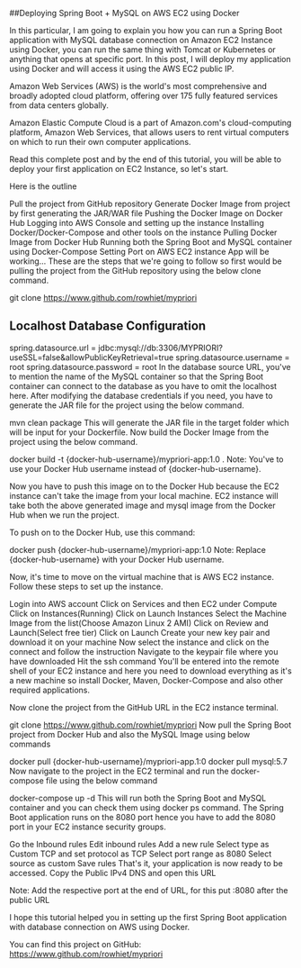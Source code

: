 ##Deploying Spring Boot + MySQL on AWS EC2 using Docker

In this particular, I am going to explain you how you can run a Spring Boot application with MySQL database connection on Amazon EC2 Instance using Docker, you can run the same thing with Tomcat or Kubernetes or anything that opens at specific port. In this post, I will deploy my application using Docker and will access it using the AWS EC2 public IP.

Amazon Web Services (AWS) is the world's most comprehensive and broadly adopted cloud platform, offering over 175 fully featured services from data centers globally.

Amazon Elastic Compute Cloud is a part of Amazon.com's cloud-computing platform, Amazon Web Services, that allows users to rent virtual computers on which to run their own computer applications.

Read this complete post and by the end of this tutorial, you will be able to deploy your first application on EC2 Instance, so let's start.

Here is the outline

Pull the project from GitHub repository
Generate Docker Image from project by first generating the JAR/WAR file
Pushing the Docker Image on Docker Hub
Logging into AWS Console and setting up the instance
Installing Docker/Docker-Compose and other tools on the instance
Pulling Docker Image from Docker Hub
Running both the Spring Boot and MySQL container using Docker-Compose
Setting Port on AWS EC2 instance
App will be working...
These are the steps that we're going to follow so first would be pulling the project from the GitHub repository using the below clone command.

git clone https://www.github.com/rowhiet/mypriori
## Localhost Database Configuration
spring.datasource.url = jdbc:mysql://db:3306/MYPRIORI?useSSL=false&allowPublicKeyRetrieval=true
spring.datasource.username = root
spring.datasource.password = root
In the database source URL, you've to mention the name of the MySQL container so that the Spring Boot container can connect to the database as you have to omit the localhost here. After modifying the database credentials if you need, you have to generate the JAR file for the project using the below command.

mvn clean package
This will generate the JAR file in the target folder which will be input for your Dockerfile. Now build the Docker Image from the project using the below command.

docker build -t {docker-hub-username}/mypriori-app:1.0 .
Note: You've to use your Docker Hub username instead of {docker-hub-username}.

Now you have to push this image on to the Docker Hub because the EC2 instance can't take the image from your local machine. EC2 instance will take both the above generated image and mysql image from the Docker Hub when we run the project.

To push on to the Docker Hub, use this command:

docker push {docker-hub-username}/mypriori-app:1.0
Note: Replace {docker-hub-username} with your Docker Hub username.

Now, it's time to move on the virtual machine that is AWS EC2 instance. Follow these steps to set up the instance.

Login into AWS account
Click on Services and then EC2 under Compute
Click on Instances(Running)
Click on Launch Instances
Select the Machine Image from the list(Choose Amazon Linux 2 AMI)
Click on Review and Launch(Select free tier)
Click on Launch
Create your new key pair and download it on your machine
Now select the instance and click on the connect and follow the instruction
Navigate to the keypair file where you have downloaded
Hit the ssh command
You'll be entered into the remote shell of your EC2 instance and here you need to download everything as it's a new machine so install Docker, Maven, Docker-Compose and also other required applications.

Now clone the project from the GitHub URL in the EC2 instance terminal.

git clone https://www.github.com/rowhiet/mypriori
Now pull the Spring Boot project from Docker Hub and also the MySQL Image using below commands

docker pull {docker-hub-username}/mypriori-app.1:0
docker pull mysql:5.7
Now navigate to the project in the EC2 terminal and run the docker-compose file using the below command

docker-compose up -d
This will run both the Spring Boot and MySQL container and you can check them using docker ps command. The Spring Boot application runs on the 8080 port hence you have to add the 8080 port in your EC2 instance security groups.

Go the Inbound rules
Edit inbound rules
Add a new rule
Select type as Custom TCP and set protocol as TCP
Select port range as 8080
Select source as custom
Save rules
That's it, your application is now ready to be accessed. Copy the Public IPv4 DNS and open this URL

Note: Add the respective port at the end of URL, for this put :8080 after the public URL

I hope this tutorial helped you in setting up the first Spring Boot application with database connection on AWS using Docker.

You can find this project on GitHub: https://www.github.com/rowhiet/mypriori

